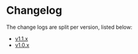 # Changelog

The change logs are split per version, listed below:

- [v1.1.x](1.1.x.md)
- [v1.0.x](1.0.x.md)
